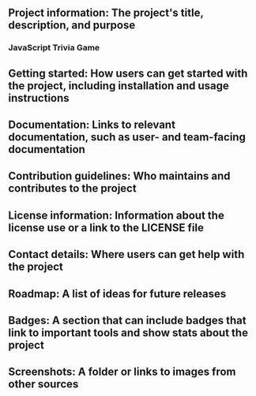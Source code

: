  ## Project information: The project's title, description, and purpose 
### JavaScript Trivia Game
 ## Getting started: How users can get started with the project, including installation and usage instructions 
## Documentation: Links to relevant documentation, such as user- and team-facing documentation 
## Contribution guidelines: Who maintains and contributes to the project 
## License information: Information about the license use or a link to the LICENSE file 
## Contact details: Where users can get help with the project 
## Roadmap: A list of ideas for future releases 
## Badges: A section that can include badges that link to important tools and show stats about the project 
## Screenshots: A folder or links to images from other sources 
